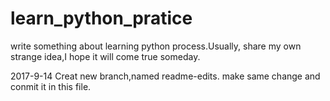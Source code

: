 # learn_python_pratice
write something about learning python process.Usually, share my own strange idea,I hope it will come true someday.

2017-9-14
Creat new branch,named readme-edits.
make same change and conmit it in this file.
